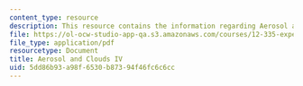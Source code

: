 ```yaml
---
content_type: resource
description: This resource contains the information regarding Aerosol and Clouds IV.
file: https://ol-ocw-studio-app-qa.s3.amazonaws.com/courses/12-335-experimental-atmospheric-chemistry-fall-2014/5dd86b93a98f6530b87394f46fc6c6cc_MIT12_335F14_Lecture3_4.pdf
file_type: application/pdf
resourcetype: Document
title: Aerosol and Clouds IV
uid: 5dd86b93-a98f-6530-b873-94f46fc6c6cc
---
```

